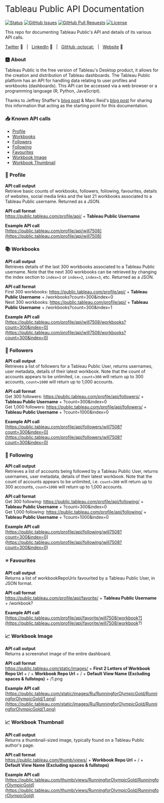 <h1 style="font-weight:normal">
  Tableau Public API Documentation
</h1>

[![Status](https://img.shields.io/badge/status-active-success.svg)]() [![GitHub Issues](https://img.shields.io/github/issues/wjsutton/tableau_public_api.svg)](https://github.com/wjsutton/tableau_public_api/issues) [![GitHub Pull Requests](https://img.shields.io/github/issues-pr/wjsutton/tableau_public_api.svg)](https://github.com/wjsutton/tableau_public_api/pulls) [![License](https://img.shields.io/badge/license-MIT-blue.svg)](/LICENSE)

This repo for documenting Tableau Public's API and details of its various API calls. 

[Twitter][Twitter] :speech_balloon:&nbsp;&nbsp;&nbsp;|&nbsp;&nbsp;&nbsp;[LinkedIn][LinkedIn] :necktie:&nbsp;&nbsp;&nbsp;|&nbsp;&nbsp;&nbsp;[GitHub :octocat:][GitHub]&nbsp;&nbsp;&nbsp;|&nbsp;&nbsp;&nbsp;[Website][Website] :link:

<!--
Quick Link 
-->

[Twitter]:https://twitter.com/WJSutton12
[LinkedIn]:https://www.linkedin.com/in/will-sutton-14711627/
[GitHub]:https://github.com/wjsutton
[Website]:https://wjsutton.github.io/

### :a: About

Tableau Public is the free version of Tableau's Desktop product, it allows for the creation and distribution of Tableau dashboards. The Tableau Public platform has an API for handling data relating to user profiles and workbooks (dashboards). This API can be accessed via a web browser or a programming language (R, Python, JavaScript).

Thanks to Jeffrey Shaffer's [blog post](https://www.dataplusscience.com/TableauPublicAPI.html) & Marc Reid's [blog post](https://datavis.blog/2019/05/13/tableau-public-api/) for sharing this information that acting as the starting point for this documentation.

### :inbox_tray: Known API calls
- [Profile](https://github.com/wjsutton/tableau_public_api#user-content-bust_in_silhouette-profile)
- [Workbooks](https://github.com/wjsutton/tableau_public_api#user-content-books-workbooks)
- [Followers](https://github.com/wjsutton/tableau_public_api#user-content-busts_in_silhouette-followers)
- [Following](https://github.com/wjsutton/tableau_public_api#user-content-busts_in_silhouette-following)
- [Favourites](https://github.com/wjsutton/tableau_public_api#user-content-star-favourites)
- [Workbook Image](https://github.com/wjsutton/tableau_public_api#user-content-chart_with_upwards_trend-workbook-image)
- [Workbook Thumbnail](https://github.com/wjsutton/tableau_public_api#user-content-chart_with_upwards_trend-workbook-thumbnail)

### :bust_in_silhouette: Profile

**API call output**
<br>Retrieve basic counts of workbooks, followers, following, favourites, details of websites, social media links and the last 21 workbooks associated to a Tableau Public username. Returned as a JSON.

**API call format**
<br>https://public.tableau.com/profile/api/ + **Tableau Public Username** 

**Example API call**
<br>[https://public.tableau.com/profile/api/will7508](https://public.tableau.com/profile/api/will7508)

### :books: Workbooks

**API call output**
<br>Retrieves details of the last 300 workbooks associated to a Tableau Public username. Note that the next 300 workbooks can be retrieved by changing the index section to `index=1` or `index=2`, `index=3`, etc. Returned as a JSON.

**API call format**
<br>First 300 workbooks: https://public.tableau.com/profile/api/ + **Tableau Public Username** + /workbooks?count=300&index=0
<br>Next 300 workbooks: https://public.tableau.com/profile/api/ + **Tableau Public Username** + /workbooks?count=300&index=1

**Example API call**
<br>[https://public.tableau.com/profile/api/will7508/workbooks?count=300&index=0](https://public.tableau.com/profile/api/will7508/workbooks?count=300&index=0)

### :busts_in_silhouette: Followers

**API call output**
<br>Retrieves a list of followers for a Tableau Public User, returns usernames, user metadata, details of their latest workbook. Note that the count of accounts appears to be unlimited, i.e. `count=300` will return up to 300 accounts, `count=1000` will return up to 1,000 accounts.

**API call format**
<br>Get 300 followers: https://public.tableau.com/profile/api/followers/ + **Tableau Public Username** + ?count=300&index=0
<br>Get 1,000 followers: https://public.tableau.com/profile/api/followers/ + **Tableau Public Username** + ?count=1000&index=0

**Example API call**
<br>[https://public.tableau.com/profile/api/followers/will7508?count=300&index=0](https://public.tableau.com/profile/api/followers/will7508?count=300&index=0)

### :busts_in_silhouette: Following

**API call output**
<br>Retrieves a list of accounts being followed by a Tableau Public User, returns usernames, user metadata, details of their latest workbook. Note that the count of accounts appears to be unlimited, i.e. `count=300` will return up to 300 accounts, `count=1000` will return up to 1,000 accounts.

**API call format**
<br>Get 300 following: https://public.tableau.com/profile/api/following/ + **Tableau Public Username** + ?count=300&index=0
<br>Get 1,000 following: https://public.tableau.com/profile/api/following/ + **Tableau Public Username** + ?count=1000&index=0

**Example API call**
<br>[https://public.tableau.com/profile/api/following/will7508?count=300&index=0](https://public.tableau.com/profile/api/following/will7508?count=300&index=0)

### :star: Favourites

**API call output**
<br>Returns a list of workbookRepoUrls favourited by a Tableau Public User, in JSON format.

**API call format**
<br>https://public.tableau.com/profile/api/favorite/ + **Tableau Public Username** + /workbook?

**Example API call**
<br>[https://public.tableau.com/profile/api/favorite/will7508/workbook?](https://public.tableau.com/profile/api/favorite/will7508/workbook?)

### :chart_with_upwards_trend: Workbook Image

**API call output**
<br>Returns a screenshot image of the entire dashboard.

**API call format**
<br>https://public.tableau.com/static/images/ + **First 2 Letters of Workbook Repo Url** + / + **Workbook Repo Url** + / + **Default View Name (Excluding spaces & fullstops)** + /1.png

**Example API call**
<br>[https://public.tableau.com/static/images/Ru/RunningforOlympicGold/RunningforOlympicGold/1.png](https://public.tableau.com/static/images/Ru/RunningforOlympicGold/RunningforOlympicGold/1.png)

### :chart_with_upwards_trend: Workbook Thumbnail

**API call output**
<br>Returns a thumbnail-sized image, typically found on a Tableau Public author's page.

**API call format**
<br>https://public.tableau.com/thumb/views/ + **Workbook Repo Url** + / + **Default View Name (Excluding spaces & fullstops)** 

**Example API call**
<br>[https://public.tableau.com/thumb/views/RunningforOlympicGold/RunningforOlympicGold](https://public.tableau.com/thumb/views/RunningforOlympicGold/RunningforOlympicGold)
